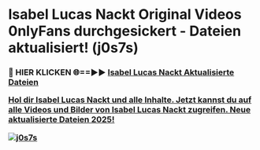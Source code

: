 # Isabel Lucas Nackt Original Videos 0nlyFans durchgesickert - Dateien aktualisiert! (j0s7s)

<h3>🔴 HIER KLICKEN 🌐==►► <a href="https://tinyurl.com/h6vf6nb8" rel="nofollow">Isabel Lucas Nackt Aktualisierte Dateien

Hol dir Isabel Lucas Nackt und alle Inhalte. Jetzt kannst du auf alle Videos und Bilder von Isabel Lucas Nackt zugreifen. Neue aktualisierte Dateien 2025!

[![j0s7s](https://i.imgur.com/sD4kR3V.gif)](https://tinyurl.com/h6vf6nb8)
